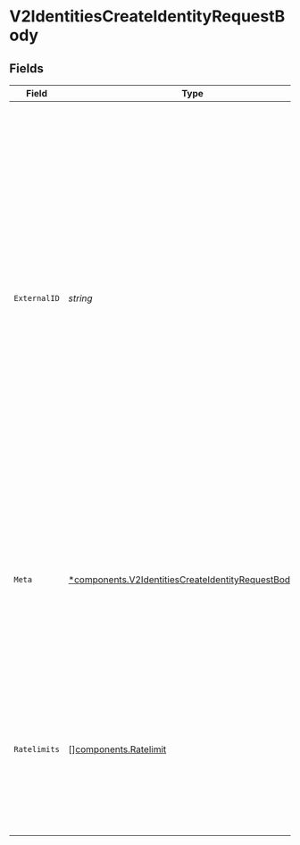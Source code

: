 # V2IdentitiesCreateIdentityRequestBody


## Fields

| Field                                                                                                                                                                                                                                                                                                                                                                                    | Type                                                                                                                                                                                                                                                                                                                                                                                     | Required                                                                                                                                                                                                                                                                                                                                                                                 | Description                                                                                                                                                                                                                                                                                                                                                                              | Example                                                                                                                                                                                                                                                                                                                                                                                  |
| ---------------------------------------------------------------------------------------------------------------------------------------------------------------------------------------------------------------------------------------------------------------------------------------------------------------------------------------------------------------------------------------- | ---------------------------------------------------------------------------------------------------------------------------------------------------------------------------------------------------------------------------------------------------------------------------------------------------------------------------------------------------------------------------------------- | ---------------------------------------------------------------------------------------------------------------------------------------------------------------------------------------------------------------------------------------------------------------------------------------------------------------------------------------------------------------------------------------- | ---------------------------------------------------------------------------------------------------------------------------------------------------------------------------------------------------------------------------------------------------------------------------------------------------------------------------------------------------------------------------------------- | ---------------------------------------------------------------------------------------------------------------------------------------------------------------------------------------------------------------------------------------------------------------------------------------------------------------------------------------------------------------------------------------- |
| `ExternalID`                                                                                                                                                                                                                                                                                                                                                                             | *string*                                                                                                                                                                                                                                                                                                                                                                                 | :heavy_check_mark:                                                                                                                                                                                                                                                                                                                                                                       | The id of this identity in your system.<br/><br/>This usually comes from your authentication provider and could be a userId, organisationId or even an email.<br/>It does not matter what you use, as long as it uniquely identifies something in your application.<br/><br/>`externalId`s are unique across your workspace and therefore a `CONFLICT` error is returned when you try to create duplicates.<br/> | user_123                                                                                                                                                                                                                                                                                                                                                                                 |
| `Meta`                                                                                                                                                                                                                                                                                                                                                                                   | [*components.V2IdentitiesCreateIdentityRequestBodyMeta](../../models/components/v2identitiescreateidentityrequestbodymeta.md)                                                                                                                                                                                                                                                            | :heavy_minus_sign:                                                                                                                                                                                                                                                                                                                                                                       | Attach metadata to this identity that you need to have access to when verifying a key.<br/><br/>This will be returned as part of the `verifyKey` response.<br/>                                                                                                                                                                                                                          |                                                                                                                                                                                                                                                                                                                                                                                          |
| `Ratelimits`                                                                                                                                                                                                                                                                                                                                                                             | [][components.Ratelimit](../../models/components/ratelimit.md)                                                                                                                                                                                                                                                                                                                           | :heavy_minus_sign:                                                                                                                                                                                                                                                                                                                                                                       | Attach ratelimits to this identity.<br/><br/>When verifying keys, you can specify which limits you want to use and all keys attached to this identity, will share the limits.                                                                                                                                                                                                            |                                                                                                                                                                                                                                                                                                                                                                                          |